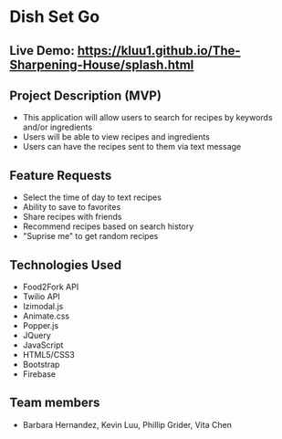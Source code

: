 # Dish Set Go

## Live Demo: https://kluu1.github.io/The-Sharpening-House/splash.html

## Project Description (MVP)
- This application will allow users to search for recipes by keywords and/or ingredients
- Users will be able to view recipes and ingredients
- Users can have the recipes sent to them via text message

## Feature Requests
- Select the time of day to text recipes
- Ability to save to favorites
- Share recipes with friends
- Recommend recipes based on search history
- "Suprise me" to get random recipes

## Technologies Used
- Food2Fork API
- Twilio API
- Izimodal.js
- Animate.css
- Popper.js
- JQuery
- JavaScript
- HTML5/CSS3
- Bootstrap
- Firebase

## Team members
- Barbara Hernandez, Kevin Luu, Phillip Grider, Vita Chen
